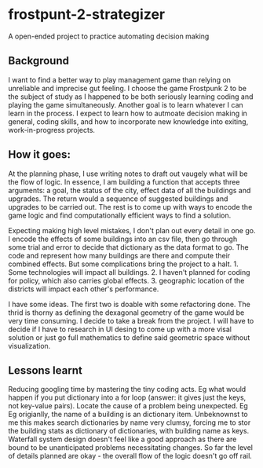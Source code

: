 # frostpunt-2-strategizer
 A open-ended project to practice automating decision making

## Background
I want to find a better way to play management game than relying on unreliable and imprecise gut feeling.
I choose the game Frostpunk 2 to be the subject of study as I happened to be both seriously learning coding and playing the game simultaneously.
Another goal is to learn whatever I can learn in the process. I expect to learn how to autmoate decision making in general, coding skills, and how to incorporate new knowledge into exiting, work-in-progress projects.

## How it goes:
At the planning phase, I use writing notes to draft out vaugely what will be the flow of logic.
In essence, I am building a function that accepts three arguments: a goal, the status of the city, effect data of all the buildings and upgrades.
The return would a sequence of suggested buildings and upgrades to be carried out.
The rest is to come up with ways to encode the game logic and find computationally efficient ways to find a solution.

Expecting making high level mistakes, I don't plan out every detail in one go.
I encode the effects of some buildings into an csv file, then go through some trial and error to decide that dictionary as the data format to go.
The code and represent how many buildings are there and compute their combined effects.
But some complications bring the project to a halt.
	1. Some technologies will impact all buildings.
	2. I haven't planned for coding for policy, which also carries global effects.
	3. geographic location of the districts will impact each other's performance.

I have some ideas. The first two is doable with some refactoring done. The thrid is thorny as defining the dexagonal geometry of the game would be very time consuming. I decide to take a break from the project. I will have to decide if I have to research in UI desing to come up with a more visal solution or just go full mathematics to define said geometric space without visualization.


## Lessons learnt
Reducing googling time by mastering the tiny coding acts. Eg what would happen if you put dictionary into a for loop (answer: it gives just the keys, not key-value pairs).
Locate the cause of a problem being unexpected. Eg Eg origianlly, the name of a building is an dictionary item. Unbeknownst to me this makes search dictionaries by name very clumsy, forcing me to stor the building stats as dictionary of dictionaries, with building name as keys.
Waterfall system design doesn't feel like a good approach as there are bound to be unanticipated problems necessitating changes. So far the level of details planned are okay - the overall flow of the logic doesn't go off rail.


